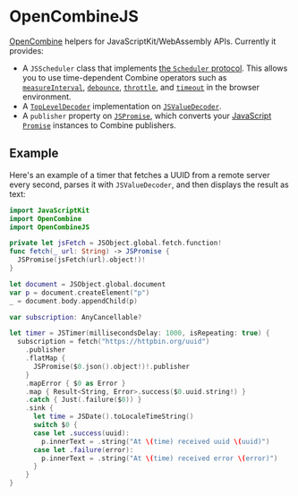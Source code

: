# OpenCombineJS

[OpenCombine](https://github.com/OpenCombine/OpenCombine) helpers for JavaScriptKit/WebAssembly
APIs. Currently it provides:

- A `JSScheduler` class that implements [the `Scheduler`
  protocol](https://developer.apple.com/documentation/combine/scheduler). This allows you to use
  time-dependent Combine operators such as
  [`measureInterval`](<https://developer.apple.com/documentation/combine/publisher/measureinterval(using:options:)>),
  [`debounce`](<https://developer.apple.com/documentation/combine/publisher/debounce(for:scheduler:options:)>),
  [`throttle`](<https://developer.apple.com/documentation/combine/publisher/throttle(for:scheduler:latest:)>),
  and
  [`timeout`](<https://developer.apple.com/documentation/combine/publisher/timeout(_:scheduler:options:customerror:)>)
  in the browser environment.
- A [`TopLevelDecoder`](https://developer.apple.com/documentation/combine/topleveldecoder)
  implementation on [`JSValueDecoder`](https://swiftwasm.github.io/JavaScriptKit/JSValueDecoder/).
- A `publisher` property on [`JSPromise`](https://swiftwasm.github.io/JavaScriptKit/JSPromise/),
  which converts your [JavaScript `Promise`](https://developer.mozilla.org/en-US/docs/Web/JavaScript/Reference/Global_Objects/Promise) instances to Combine publishers.

## Example

Here's an example of a timer that fetches a UUID from a remote server every second, parses it
with `JSValueDecoder`, and then displays the result as text:

```swift
import JavaScriptKit
import OpenCombine
import OpenCombineJS

private let jsFetch = JSObject.global.fetch.function!
func fetch(_ url: String) -> JSPromise {
  JSPromise(jsFetch(url).object!)!
}

let document = JSObject.global.document
var p = document.createElement("p")
_ = document.body.appendChild(p)

var subscription: AnyCancellable?

let timer = JSTimer(millisecondsDelay: 1000, isRepeating: true) {
  subscription = fetch("https://httpbin.org/uuid")
    .publisher
    .flatMap {
      JSPromise($0.json().object!)!.publisher
    }
    .mapError { $0 as Error }
    .map { Result<String, Error>.success($0.uuid.string!) }
    .catch { Just(.failure($0)) }
    .sink {
      let time = JSDate().toLocaleTimeString()
      switch $0 {
      case let .success(uuid):
        p.innerText = .string("At \(time) received uuid \(uuid)")
      case let .failure(error):
        p.innerText = .string("At \(time) received error \(error)")
      }
    }
}
```

